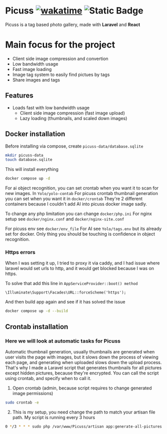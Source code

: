 # Picuss [![wakatime](https://wakatime.com/badge/user/e4aa98a2-74f7-4262-9148-ce908ef17a57/project/6452b655-83e2-4d8d-ac67-6fa1388dd244.svg)](https://wakatime.com/badge/user/e4aa98a2-74f7-4262-9148-ce908ef17a57/project/6452b655-83e2-4d8d-ac67-6fa1388dd244) ![Static Badge](https://img.shields.io/badge/Krigga-approved-blue)

Picuss is a tag based photo gallery, made with **Laravel** and **React**

# Main focus for the project

- Client side image compression and convertion
- Low bandwidth usage
- Fast image loading
- Image tag system to easily find pictues by tags
- Share images and tags

## Features

- Loads fast with low bandwidth usage
  - Client side image compression (fast image upload)
  - Lazy loading (thumbnails, and scaled down images)

## Docker installation

Before installing via compose, create `picuss-data/database.sqlite`

```sh
mkdir picuss-data
touch database.sqlite
```

This will install everything

```sh
docker compose up -d
```

For ai object recognition, you can set crontab when you want it to scan for new images. In `Yolo/yolo-contab`
For picuss crontab thumbnail generation you can set when you want it in `docker/crontab`
They're 2 different containers because I couldn't add AI into picuss docker image sadly.

To change any php limitation you can change `docker/php.ini`
For nginx setup see `docker/nginx.conf` and `docker/nginx-site.conf`

For picuss env see `docker/env_file`
For AI see `Yolo/tags.env` but its already set for docker. Only thing you should be touching is confidence in object recognition.

### Https errors

When I was setting it up, I tried to proxy it via caddy, and I had issue where laravel would set urls to http, and it would get blocked because I was on https.

To solve that add this line in `AppServiceProvider::boot() method`

```
\Illuminate\Support\Facades\URL::forceScheme('https');
```

And then build app again and see if it has solved the issue

```sh
docker compose up -d --build
```

## Crontab installation

### Here we will look at automatic tasks for Picuss

Automatic thumbnail generation, usually thumbnails are generated when user visits the page with images, but it slows down the process of viewing each page, and generating when uploaded slows down the upload process. That's why I made a Laravel script that generates thumbnails for all pictures except hidden pictures, because they're encrypted. You can call the script using crontab, and specify when to call it.

1. Open crontab (admin, because script requires to change generated image permissions)

```sh
sudo crontab -e
```

2. This is my setup, you need change the path to match your artisan file path. My script is running every 3 hours

```sh
0 */3 * * * sudo php /var/www/Picuss/artisan app:generate-all-pictures #Root is needed for file ownership changing
```

